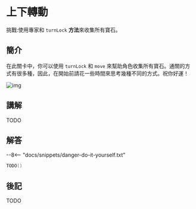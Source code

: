 # 上下轉動

挑戰:使用專家和 `turnLock` **方法**來收集所有寶石。

## 簡介

在此關卡中，你可以使用 `turnLock` 和 `move` 來幫助角色收集所有寶石。通關的方式有很多種，因此，在開始前請花一些時間來思考幾種不同的方式。祝你好運！

![img](https://ppt.cc/fddEQx)

## 講解

TODO

## 解答

--8<-- "docs/snippets/danger-do-it-yourself.txt"

```swift linenums="1"
TODO()
```

## 後記

TODO
